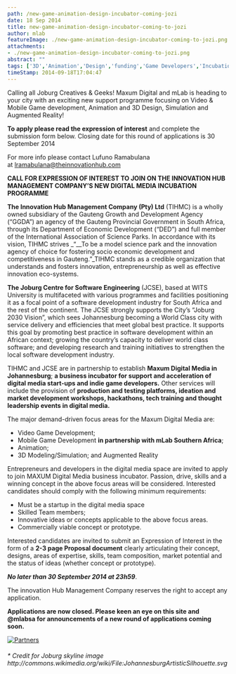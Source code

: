 ```yaml
---
path: /new-game-animation-design-incubator-coming-jozi
date: 18 Sep 2014
title: new-game-animation-design-incubator-coming-to-jozi
author: mlab
featureImage: ./new-game-animation-design-incubator-coming-to-jozi.png
attachments: 
- ./new-game-animation-design-incubator-coming-to-jozi.png
abstract: ""
tags: ['3D','Animation','Design','funding','Game Developers','Incubation','jcse','Maxum','mLab','Support']
timeStamp: 2014-09-18T17:04:47
---
```


Calling all Joburg Creatives &amp; Geeks! Maxum Digital and mLab is heading to your city with an exciting new support programme focusing on Video &amp; Mobile Game development, Animation and 3D Design, Simulation and Augmented Reality!

**To apply please read the expression of interest** and complete the submission form below. Closing date for this round of applications is 30 September 2014

For more info please contact Lufuno Ramabulana at [lramabulana@theinnovationhub.com](mailto:%20lramabulana@theinnovationhub.com)

**CALL FOR EXPRESSION OF INTEREST TO JOIN ON THE INNOVATION HUB MANAGEMENT COMPANY’S NEW DIGITAL MEDIA INCUBATION PROGRAMME**

**The Innovation Hub Management Company (Pty) Ltd** (TIHMC) is a wholly owned subsidiary of the Gauteng Growth and Development Agency (“GGDA”) an agency of the Gauteng Provincial Government in South Africa, through its Department of Economic Development (“DED”) and full member of the International Association of Science Parks. In accordance with its vision, TIHMC strives _“__To be a model science park and the innovation agency of choice for fostering socio economic development and competitiveness in Gauteng.”_TIHMC stands as a credible organization that understands and fosters innovation, entrepreneurship as well as effective innovation eco-systems.

**The Joburg Centre for Software Engineering** (JCSE), based at WITS University is multifaceted with various programmes and facilities positioning it as a focal point of a software development industry for South Africa and the rest of the continent. The JCSE strongly supports the City’s “Joburg 2030 Vision”, which sees Johannesburg becoming a World Class city with service delivery and efficiencies that meet global best practice. It supports this goal by promoting best practice in software development within an African context; growing the country’s capacity to deliver world class software; and developing research and training initiatives to strengthen the local software development industry.

TIHMC and JCSE are in partnership to establish **Maxum Digital Media in Johannesburg**; **a business incubator for support and acceleration of digital media start-ups and indie game developers.** Other services will include the provision of **production and testing platforms, ideation and market development workshops, hackathons, tech training and thought leadership events in digital media.**

The major demand-driven focus areas for the Maxum Digital Media are:

*   Video Game Development;
*   Mobile Game Development **in partnership with mLab Southern Africa**;
*   Animation;
*   3D Modeling&#x2F;Simulation; and Augmented Reality

Entrepreneurs and developers in the digital media space are invited to apply to join MAXUM Digital Media business incubator. Passion, drive, skills and a winning concept in the above focus areas will be considered. Interested candidates should comply with the following minimum requirements:

*   Must be a startup in the digital media space
*   Skilled Team members;
*   Innovative ideas or concepts applicable to the above focus areas.
*   Commercially viable concept or prototype.

Interested candidates are invited to submit an Expression of Interest in the form of a **2-3 page Proposal document** clearly articulating their concept, designs, areas of expertise, skills, team composition, market potential and the status of ideas (whether concept or prototype).

**_No later than 30 September 2014 at 23h59_**.

The innovation Hub Management Company reserves the right to accept any application.

**Applications are now closed. Please keen an eye on this site and @mlabsa for announcements of a new round of applications coming soon.**

[![Partners](https:&#x2F;&#x2F;mlab.co.za&#x2F;wp-content&#x2F;uploads&#x2F;2014&#x2F;09&#x2F;Screen-Shot-2014-09-18-at-4.10.49-PM.png)](https:&#x2F;&#x2F;mlab.co.za&#x2F;wp-content&#x2F;uploads&#x2F;2014&#x2F;09&#x2F;Screen-Shot-2014-09-18-at-4.10.49-PM.png)

###### _\* Credit for Joburg skyline image http:&#x2F;&#x2F;commons.wikimedia.org&#x2F;wiki&#x2F;File:JohannesburgArtisticSilhouette.svg_



